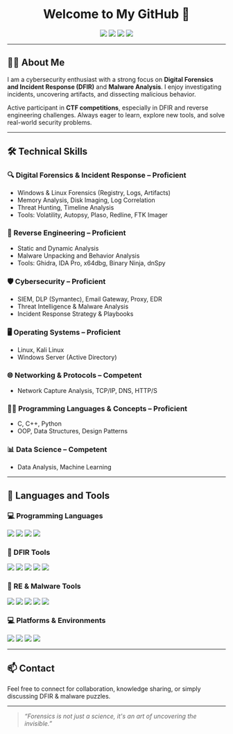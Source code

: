 <h1 align="center">Welcome to My GitHub 👋</h1>

<p align="center">
  <img src="https://img.shields.io/badge/DFIR-%23008080?style=flat-square&logo=veritas&logoColor=white"/>
  <img src="https://img.shields.io/badge/Reverse_Engineering-critical?style=flat-square&logo=virustotal&logoColor=white"/>
  <img src="https://img.shields.io/badge/Cybersecurity-%23005F73?style=flat-square&logo=tryhackme&logoColor=white"/>
  <img src="https://img.shields.io/badge/Problem_Solving-%23008ECC?style=flat-square&logo=codeforces&logoColor=white"/>
</p>

---

## 🧑‍💼 About Me

I am a cybersecurity enthusiast with a strong focus on **Digital Forensics and Incident Response (DFIR)** and **Malware Analysis**. I enjoy investigating incidents, uncovering artifacts, and dissecting malicious behavior.

Active participant in **CTF competitions**, especially in DFIR and reverse engineering challenges. Always eager to learn, explore new tools, and solve real-world security problems.



---

## 🛠 Technical Skills

### 🔍 Digital Forensics & Incident Response – **Proficient**
- Windows & Linux Forensics (Registry, Logs, Artifacts)
- Memory Analysis, Disk Imaging, Log Correlation
- Threat Hunting, Timeline Analysis
- Tools: Volatility, Autopsy, Plaso, Redline, FTK Imager

### 🧪 Reverse Engineering – **Proficient**
- Static and Dynamic Analysis
- Malware Unpacking and Behavior Analysis
- Tools: Ghidra, IDA Pro, x64dbg, Binary Ninja, dnSpy

### 🛡 Cybersecurity – **Proficient**
- SIEM, DLP (Symantec), Email Gateway, Proxy, EDR
- Threat Intelligence & Malware Analysis
- Incident Response Strategy & Playbooks

### 🖥 Operating Systems – **Proficient**
- Linux, Kali Linux
- Windows Server (Active Directory)

### 🌐 Networking & Protocols – **Competent**
- Network Capture Analysis, TCP/IP, DNS, HTTP/S

### 🧑‍💻 Programming Languages & Concepts – **Proficient**
- C, C++, Python
- OOP, Data Structures, Design Patterns

### 📊 Data Science – **Competent**
- Data Analysis, Machine Learning

---

## 🧰 Languages and Tools

### 💻 Programming Languages
<p>
  <img src="https://img.shields.io/badge/C-A8B9CC?style=for-the-badge&logo=c&logoColor=white"/>
  <img src="https://img.shields.io/badge/C++-00599C?style=for-the-badge&logo=cplusplus&logoColor=white"/>
  <img src="https://img.shields.io/badge/Python-3776AB?style=for-the-badge&logo=python&logoColor=white"/>
  <img src="https://img.shields.io/badge/Assembly-6E4C13?style=for-the-badge"/>
</p>

### 🔧 DFIR Tools
<p>
  <img src="https://img.shields.io/badge/Volatility-556B2F?style=for-the-badge&logo=forensic&logoColor=white"/>
  <img src="https://img.shields.io/badge/Autopsy-003366?style=for-the-badge"/>
  <img src="https://img.shields.io/badge/Plaso-5B5EA6?style=for-the-badge"/>
  <img src="https://img.shields.io/badge/Redline-B22222?style=for-the-badge"/>
  <img src="https://img.shields.io/badge/FTK_Imager-696969?style=for-the-badge"/>
</p>

### 🧠 RE & Malware Tools
<p>
  <img src="https://img.shields.io/badge/IDA_Pro-yellow?style=for-the-badge"/>
  <img src="https://img.shields.io/badge/Ghidra-F80000?style=for-the-badge&logo=ghidra&logoColor=white"/>
  <img src="https://img.shields.io/badge/Binary_Ninja-000000?style=for-the-badge"/>
  <img src="https://img.shields.io/badge/x64dbg-333333?style=for-the-badge"/>
  <img src="https://img.shields.io/badge/dnSpy-800080?style=for-the-badge&logo=.net&logoColor=white"/>
</p>

### 💻 Platforms & Environments
<p>
  <img src="https://img.shields.io/badge/Linux-FCC624?style=for-the-badge&logo=linux&logoColor=black"/>
  <img src="https://img.shields.io/badge/Kali_Linux-557C94?style=for-the-badge&logo=kali-linux&logoColor=white"/>
  <img src="https://img.shields.io/badge/Windows_Server-0078D6?style=for-the-badge&logo=windows&logoColor=white"/>
  <img src="https://img.shields.io/badge/VirtualBox-183A61?style=for-the-badge&logo=virtualbox&logoColor=white"/>
</p>

---

## 📫 Contact

Feel free to connect for collaboration, knowledge sharing, or simply discussing DFIR & malware puzzles.

---

> _“Forensics is not just a science, it's an art of uncovering the invisible.”_
